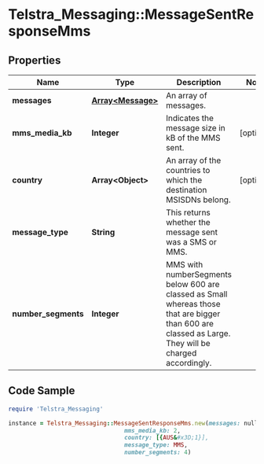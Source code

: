 # Telstra_Messaging::MessageSentResponseMms

## Properties

Name | Type | Description | Notes
------------ | ------------- | ------------- | -------------
**messages** | [**Array&lt;Message&gt;**](Message.md) | An array of messages. | 
**mms_media_kb** | **Integer** | Indicates the message size in kB of the MMS sent.  | [optional] 
**country** | **Array&lt;Object&gt;** | An array of the countries to which the destination MSISDNs belong. | [optional] 
**message_type** | **String** | This returns whether the message sent was a SMS or MMS. | 
**number_segments** | **Integer** | MMS with numberSegments below 600 are classed as Small whereas those that are bigger than 600 are classed as Large. They will be charged accordingly.  | 

## Code Sample

```ruby
require 'Telstra_Messaging'

instance = Telstra_Messaging::MessageSentResponseMms.new(messages: null,
                                 mms_media_kb: 2,
                                 country: [{AUS&#x3D;1}],
                                 message_type: MMS,
                                 number_segments: 4)
```


